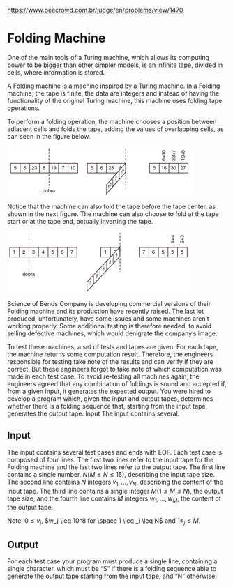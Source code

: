 https://www.beecrowd.com.br/judge/en/problems/view/1470

# Folding Machine

One of the main tools of a Turing machine, which allows its computing power to
be bigger than other simpler models, is an infinite tape, divided in cells,
where information is stored.

A Folding machine is a machine inspired by a Turing machine. In a Folding
machine, the tape is finite, the data are integers and instead of having the
functionality of the original Turing machine, this machine uses folding tape
operations.

To perform a folding operation, the machine chooses a position between
adjacent cells and folds the tape, adding the values of overlapping cells, as
can seen in the figure below.

![](imgs/UOJ_1470_a.png)

Notice that the machine can also fold the tape before the tape center, as
shown in the next figure. The machine can also choose to fold at the tape
start or at the tape end, actually inverting the tape.

![](imgs/UOJ_1470_b.png)

Science of Bends Company is developing commercial versions of their Folding
machine and its production have recently raised. The last lot produced,
unfortunately, have some issues and some machines aren’t working properly.
Some additional testing is therefore needed, to avoid selling defective
machines, which would denigrate the company’s image.

To test these machines, a set of tests and tapes are given. For each tape, the
machine returns some computation result. Therefore, the engineers responsible
for testing take note of the results and can verify if they are correct. But
these engineers forgot to take note of which computation was made in each test
case. To avoid re-testing all machines again, the engineers agreed that any
combination of foldings is sound and accepted if, from a given input, it
generates the expected output. You were hired to develop a program which,
given the input and output tapes, determines whether there is a folding
sequence that, starting from the input tape, generates the output tape. Input
The input contains several.

## Input

The input contains several test cases and ends with EOF. Each test case is
composed of four lines. The first two lines refer to the input tape for the
Folding machine and the last two lines refer to the output tape. The first
line contains a single number, $N (M \leq N \leq 15)$, describing the input
tape size. The second line contains $N$ integers $v_1, ..., v_N$, describing
the content of the input tape. The third line contains a single integer $M (1
\leq M \leq N)$, the output tape size; and the fourth line contains $M$
integers $w_1, ..., w_M$, the content of the output tape.

Note: $0 \leq v_i$, $w_j \leq 10^8 for \space 1 \leq _i \leq N$ and $1 \leq _j
\leq M$.

## Output

For each test case your program must produce a single line, containing a
single character, which must be “S” if there is a folding sequence able to
generate the output tape starting from the input tape, and “N” otherwise.
